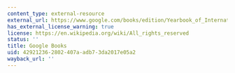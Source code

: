 ```yaml
---
content_type: external-resource
external_url: https://www.google.com/books/edition/Yearbook_of_International_Humanitarian_L/hYiIWVlpFzEC?hl=en&gbpv=1
has_external_license_warning: true
license: https://en.wikipedia.org/wiki/All_rights_reserved
status: ''
title: Google Books
uid: 42921236-2802-407a-adb7-3da2017e05a2
wayback_url: ''
---
```

